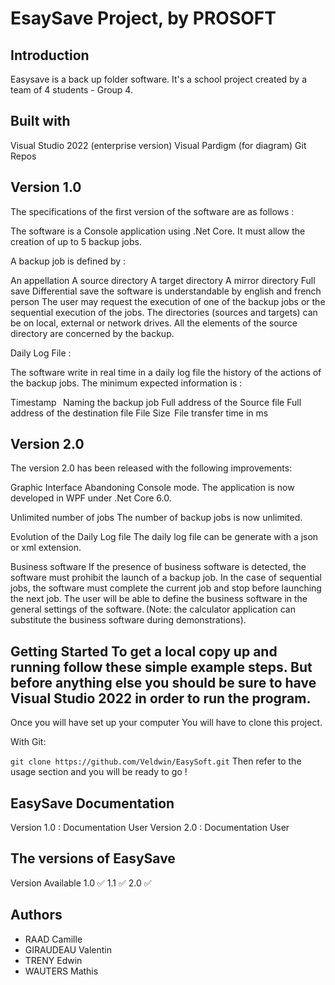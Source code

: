 # EsaySave Project, by PROSOFT

## Introduction

Easysave is a back up folder software. It's a school project created by a team of 4 students - Group 4.

## Built with

Visual Studio 2022 (enterprise version)
Visual Pardigm (for diagram)
Git Repos

## Version 1.0

The specifications of the first version of the software are as follows : 

The software is a Console application using .Net Core. It must allow the creation of up to 5 backup jobs.

A backup job is defined by :

An appellation
A source directory
A target directory
A mirror directory
Full save
Differential save
the software is understandable by english and french person
The user may request the execution of one of the backup jobs or the sequential execution of the jobs. The directories (sources and targets) can be on local, external or network drives. All the elements of the source directory are concerned by the backup.

Daily Log File :

The software write in real time in a daily log file the history of the actions of the backup jobs. The minimum expected information is :

Timestamp  
Naming the backup job
Full address of the Source file
Full address of the destination file
File Size 
File transfer time in ms    

## Version 2.0

The version 2.0 has been released with the following improvements: 

Graphic Interface
Abandoning Console mode. The application is now developed in WPF under .Net Core 6.0.

Unlimited number of jobs
The number of backup jobs is now unlimited. 

Evolution of the Daily Log file
The daily log file can be generate with a json or xml extension.

Business software
If the presence of business software is detected, the software must prohibit the launch of a backup job. In the case of sequential jobs, the software must complete the current job and stop before launching the next job. The user will be able to define the business software in the general settings of the software. (Note: the calculator application can substitute the business software during demonstrations). 

## Getting Started To get a local copy up and running follow these simple example steps. But before anything else you should be sure to have Visual Studio 2022 in order to run the program.

Once you will have set up your computer You will have to clone this project.

With Git:

`git clone https://github.com/Veldwin/EasySoft.git`
Then refer to the usage section and you will be ready to go !

## EasySave Documentation

Version 1.0 : Documentation User
Version 2.0 : Documentation User

## The versions of EasySave

Version	Available
1.0	✅
1.1	✅
2.0	✅

## Authors

- RAAD Camille
- GIRAUDEAU Valentin
- TRENY Edwin
- WAUTERS Mathis
